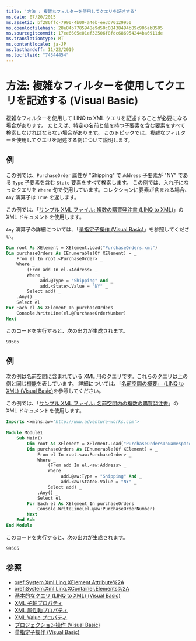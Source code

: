 ```yaml
---
title: '方法 : 複雑なフィルターを使用してクエリを記述する'
ms.date: 07/20/2015
ms.assetid: bf286ffc-7990-4b00-a4eb-ee3d70129950
ms.openlocfilehash: 28e84b7785948e9d50c08438494b89c906ab8505
ms.sourcegitcommit: 17ee6605e01ef32506f8fdc686954244ba6911de
ms.translationtype: MT
ms.contentlocale: ja-JP
ms.lasthandoff: 11/22/2019
ms.locfileid: "74344454"
---
```

# <a name="how-to-write-queries-with-complex-filtering-visual-basic"></a>方法: 複雑なフィルターを使用してクエリを記述する (Visual Basic)
複雑なフィルターを使用して LINQ to XML クエリを記述することが必要になる場合があります。 たとえば、特定の名前と値を持つ子要素を含む要素をすべて検索しなければならない場合があります。 このトピックでは、複雑なフィルターを使用してクエリを記述する例について説明します。  
  
## <a name="example"></a>例  
 この例では、`PurchaseOrder` 属性が "Shipping" で `Address` 子要素が "NY" である `Type` 子要素を含む `State` 要素をすべて検索します。 この例では、入れ子になったクエリを `Where` 句で使用しています。コレクションに要素が含まれる場合、`Any` 演算子は `True` を返します。  
  
 この例では、「[サンプル XML ファイル: 複数の購買発注書 (LINQ to XML)](../../../../visual-basic/programming-guide/concepts/linq/sample-xml-file-multiple-purchase-orders-linq-to-xml.md)」の XML ドキュメントを使用します。  
  
 `Any` 演算子の詳細については、「[量指定子操作 (Visual Basic)](../../../../visual-basic/programming-guide/concepts/linq/quantifier-operations.md)」を参照してください。  
  
```vb  
Dim root As XElement = XElement.Load("PurchaseOrders.xml")  
Dim purchaseOrders As IEnumerable(Of XElement) = _  
    From el In root.<PurchaseOrder> _  
    Where _  
        (From add In el.<Address> _  
        Where _  
             add.@Type = "Shipping" And _  
             add.<State>.Value = "NY" _  
        Select add) _  
    .Any() _  
    Select el  
For Each el As XElement In purchaseOrders  
    Console.WriteLine(el.@PurchaseOrderNumber)  
Next  
```  
  
 このコードを実行すると、次の出力が生成されます。  
  
```console  
99505  
```  
  
## <a name="example"></a>例  
 次の例は名前空間に含まれている XML 用のクエリです。これらのクエリは上の例と同じ機能を表しています。 詳細については、「[名前空間の概要」 (LINQ to XML) (Visual Basic)](namespaces-overview-linq-to-xml.md)を参照してください。  
  
 この例では、「[サンプル XML ファイル: 名前空間内の複数の購買発注書](../../../../visual-basic/programming-guide/concepts/linq/sample-xml-file-multiple-purchase-orders-in-a-namespace.md)」の XML ドキュメントを使用します。  
  
```vb  
Imports <xmlns:aw='http://www.adventure-works.com'>  
  
Module Module1  
    Sub Main()  
        Dim root As XElement = XElement.Load("PurchaseOrdersInNamespace.xml")  
        Dim purchaseOrders As IEnumerable(Of XElement) = _  
            From el In root.<aw:PurchaseOrder> _  
            Where _  
                (From add In el.<aw:Address> _  
                Where _  
                     add.@aw:Type = "Shipping" And _  
                     add.<aw:State>.Value = "NY" _  
                Select add) _  
            .Any() _  
            Select el  
        For Each el As XElement In purchaseOrders  
            Console.WriteLine(el.@aw:PurchaseOrderNumber)  
        Next  
    End Sub  
End Module  
```  
  
 このコードを実行すると、次の出力が生成されます。  
  
```console  
99505  
```  
  
## <a name="see-also"></a>参照

- <xref:System.Xml.Linq.XElement.Attribute%2A>
- <xref:System.Xml.Linq.XContainer.Elements%2A>
- [基本的なクエリ (LINQ to XML) (Visual Basic)](../../../../visual-basic/programming-guide/concepts/linq/basic-queries-linq-to-xml.md)
- [XML 子軸プロパティ](../../../../visual-basic/language-reference/xml-axis/xml-child-axis-property.md)
- [XML 属性軸プロパティ](../../../../visual-basic/language-reference/xml-axis/xml-attribute-axis-property.md)
- [XML Value プロパティ](../../../../visual-basic/language-reference/xml-axis/xml-value-property.md)
- [プロジェクション操作 (Visual Basic)](../../../../visual-basic/programming-guide/concepts/linq/projection-operations.md)
- [量指定子操作 (Visual Basic)](../../../../visual-basic/programming-guide/concepts/linq/quantifier-operations.md)
